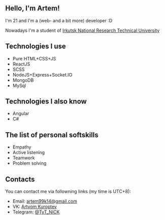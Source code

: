 ## Hello, I'm Artem!
I'm 21 and I'm a (web- and a bit more) developer :D

Nowadays I'm a student of [Irkutsk National Research Technical University](http://www.istu.edu/)

## Technologies I use
- Pure HTML+CSS+JS
- ReactJS
- SCSS
- NodeJS+Express+Socket.IO
- MongoDB
- MySql

## Technologies I also know
- Angular
- C#

## The list of personal softskills
- Empathy
- Active listening
- Teamwork
- Problem solving

## Contacts
You can contact me via followning links (my time is UTC+8):
- Email: [artem99k14@gmail.com](mailto:artem99k14@gmail.com)
- VK: [Artyom Kuroptev](https://vk.com/tytnoudeenick)
- Telegram: [@TyT_NICK](https://t.me/TyT_NICK)
